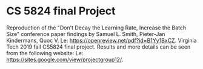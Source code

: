 # CS 5824 final Project
Reproduction of the "Don't Decay the Learning Rate, Increase the Batch Size" conference paper findings by Samuel L. Smith, Pieter-Jan Kindermans, Quoc V. Le: https://openreview.net/pdf?id=B1Yy1BxCZ.
Virginia Tech 2019 fall CS5824 final project.
Results and more details can be seen from the following website: Le: https://sites.google.com/view/projectgroup12/.
